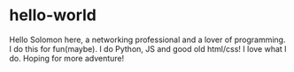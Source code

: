 # hello-world

Hello <People>
  Solomon here, a networking professional and a lover of programming. I do this for fun(maybe). 
  I do Python, JS and good old html/css!
  I love what I do. Hoping for more adventure!
